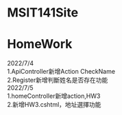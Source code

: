 # MSIT141Site
HomeWork
=
2022/7/4 
<br>
1.ApiController新增Action CheckName
<br>
2.Register新增判斷姓名是否存在功能
<br>
2022/7/5
<br>
1.homeController新增action,HW3
<br>
2.新增HW3.cshtml，地址選擇功能
